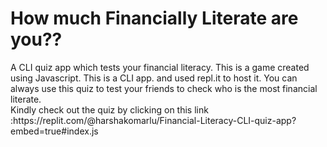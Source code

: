 <h1>How much Financially Literate are you??</h1>
A CLI quiz app which tests your financial literacy.
This is a game created using Javascript. This is a CLI app. and used repl.it to host it. You can always use this quiz to test your friends to check who is the most financial literate.
<br>
Kindly check out the quiz by clicking on this link :https://replit.com/@harshakomarlu/Financial-Literacy-CLI-quiz-app?embed=true#index.js
